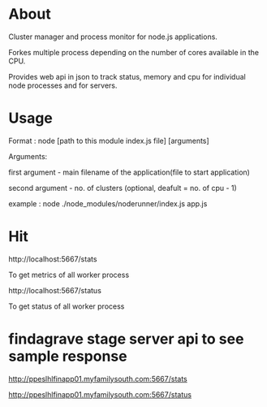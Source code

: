 About
======

Cluster manager and process monitor for node.js applications.

Forkes multiple process depending on the number of cores available in the CPU.

Provides web api in json to track status, memory and cpu for individual node processes and for servers.


Usage
======

Format : node [path to this module index.js file] [arguments]


Arguments:

first argument - main filename of the application(file to start application)

second argument - no. of clusters (optional, deafult = no. of cpu - 1)

example : node ./node_modules/noderunner/index.js app.js


Hit 
====

http://localhost:5667/stats

To get metrics of all worker process

http://localhost:5667/status 

To get status of all worker process




findagrave stage server api to see sample response
=================================================

http://ppeslhlfinapp01.myfamilysouth.com:5667/stats

http://ppeslhlfinapp01.myfamilysouth.com:5667/status